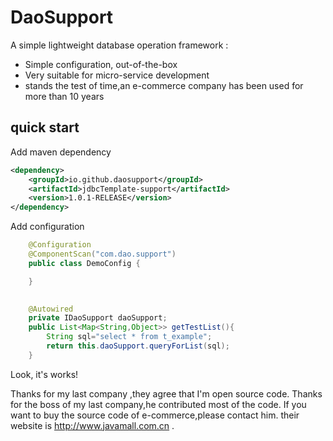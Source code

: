 # DaoSupport

A simple lightweight database operation framework :

 * Simple configuration, out-of-the-box
 * Very suitable for micro-service development
 * stands the test of time,an e-commerce company has been used for more than 10 years
## quick start
Add maven dependency
```xml
<dependency>
	<groupId>io.github.daosupport</groupId>
	<artifactId>jdbcTemplate-support</artifactId>
	<version>1.0.1-RELEASE</version>
</dependency>
```
Add configuration
```java
	@Configuration
	@ComponentScan("com.dao.support")
	public class DemoConfig {

	}
	
```

```java
	@Autowired
	private IDaoSupport daoSupport;
    public List<Map<String,Object>> getTestList(){
		String sql="select * from t_example";
		return this.daoSupport.queryForList(sql);
	}
```
Look, it's works!

Thanks  for my last company ,they agree that I'm open source code.
Thanks  for the boss of my last company,he contributed most of the code.
If you want to buy the source code of  e-commerce,please contact him.
their website is http://www.javamall.com.cn .
